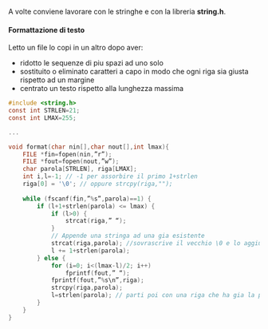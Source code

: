 
A volte conviene lavorare con le stringhe e con la libreria **string.h**.

#### Formattazione di testo

Letto un file lo copi in un altro dopo aver:
- ridotto le sequenze di piu spazi ad uno solo
- sostituito o eliminato caratteri a capo in modo che ogni riga sia giusta rispetto ad un margine
- centrato un testo rispetto alla lunghezza massima

```C
#include <string.h> 
const int STRLEN=21; 
const int LMAX=255; 

...

void format(char nin[],char nout[],int lmax){ 
	FILE *fin=fopen(nin,”r”); 
	FILE *fout=fopen(nout,”w”); 
	char parola[STRLEN], riga[LMAX]; 
	int i,l=-1; // -1 per assorbire il primo 1+strlen 
	riga[0] = '\0'; // oppure strcpy(riga,"");
	 
	while (fscanf(fin,”%s”,parola)==1) { 
		if (l+1+strlen(parola) <= lmax) { 
			if (l>0) { 
				strcat(riga,” “); 
			} 
			// Appende una stringa ad una gia esistente 
			strcat(riga,parola); //sovrascrive il vecchio \0 e lo aggiunge in fondo
			l += 1+strlen(parola);
		} else { 
			for (i=0; i<(lmax-l)/2; i++) 
				fprintf(fout,” “); 
			fprintf(fout,”%s\n”,riga); 
			strcpy(riga,parola); 
			l=strlen(parola); // parti poi con una riga che ha gia la parola dentro
		} 
	} 
}

```
